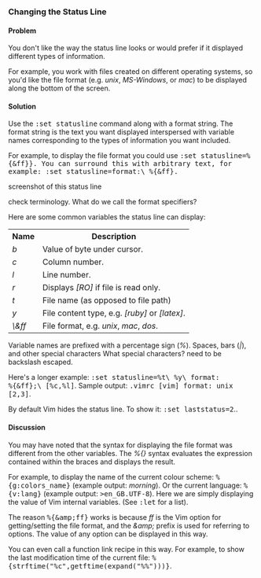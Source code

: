 ### Changing the Status Line

<h4>Problem</h4>

You don't like the way the status line looks or would prefer if it displayed
different types of information.

For example, you work with files created on different operating systems, so
you'd like the file format (e.g. <i>unix</i>, <i>MS-Windows</i>, or
<i>mac</i>) to be displayed along the bottom of the screen.

<h4>Solution</h4>

Use the <kbd>:set statusline</kbd> command along with a format string.  The format
string is the text you want displayed interspersed with variable names
corresponding to the types of information you want included.

For example, to display the file format you could use <kbd>:set
statusline=\%{\&ff}}. You can surround this with arbitrary text, for example:
<kbd>:set statusline=format:\ \%{\&ff}</kbd>.

<span class="todo">screenshot of this status line</span>

<span class="todo">check terminology. What do we call the format specifiers?</span>

Here are some common variables the status line can display:

<table>
  <tr><th>Name</th>    <th>Description</th></tr> 
  <tr><td><i>b</i></td><td>Value of byte under cursor.</td></tr>
  <tr><td><i>c</i></td><td>Column number.</td></tr>
  <tr><td><i>l</i></td><td>Line number.</td></tr>
  <tr><td><i>r</i></td><td>Displays <i>[RO]</i> if file is read only.</td></tr>
  <tr><td><i>t</i></td><td>File name (as opposed to file path)</td></tr>
  <tr><td><i>y</i></td><td>File content type, e.g. <i>[ruby]</i> or
      <i>[latex]</i>.</td></tr>
  <tr><td><i>\&amp;ff</i></td><td>File format, e.g. <i>unix</i>, <i>mac</i>,
      <i>dos</i>.</td></tr>
</table>  

Variable names are prefixed with a percentage sign (<i>\%</i>).  Spaces,
bars (<i>|</i>), and other special characters <span class="todo">What special characters?</span> need to be
backslash escaped.

Here's a longer example: <kbd>:set statusline=\%t\ \%y\ format:\
  \%{\&ff};\ [\%c,\%l]</kbd>. Sample output: <samp>.vimrc [vim] format: unix
[2,3]</samp>.

By default Vim hides the status line. To show it: <kbd>:set
  laststatus=2</kbd>..

<h4>Discussion</h4>

You may have noted that the syntax for displaying the file format was
different from the other variables. The <i>\%{}</i> syntax evaluates the expression
contained within the braces and displays the result.

For example, to display the name of the current colour scheme:
<kbd>\%{g:colors_name}</kbd> (example output: <i>morning</i>). Or the current
language: <kbd>\%{v:lang}</kbd> (example output: <samp>>en_GB.UTF-8</samp>). Here we
are simply displaying the value of Vim internal variables. (See <kbd>:let</kbd>
for a list).

The reason <kbd>\%{\&amp;ff}</kbd> works is because <i>ff</i> is the Vim option for
getting/setting the file format, and the <i>\&amp;</i> prefix is used for referring to
options. The value of any option can be displayed in this way.

You can even call a function <span class="todo">link recipe</span> in this way.  For example, to
show the last modification time of the current file:
<kbd>\%\{strftime(\"\%c\",getftime(expand(\"\%\%\")))\}</kbd>.
